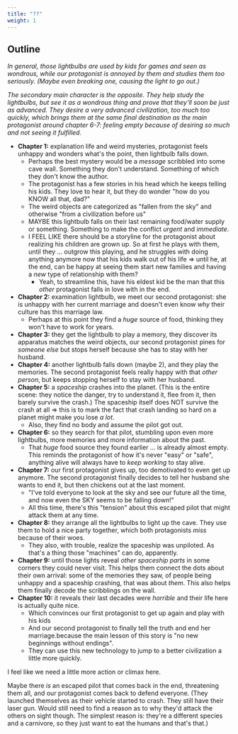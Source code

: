 ```yaml
---
title: "??"
weight: 1
---
```




## Outline

_In general, those lightbulbs are used by kids for games and seen as wondrous, while our protagonist is annoyed by them and studies them too seriously. (Maybe even breaking one, causing the light to go out.)_

_The secondary main character is the opposite. They help study the lightbulbs, but see it as a wondrous thing and prove that they'll soon be just as advanced. They desire a very advanced civilization, too much too quickly, which brings them at the same final destination as the main protagonist around chapter 6-7: feeling empty because of desiring so much and not seeing it fulfilled._

* **Chapter 1:** explanation life and weird mysteries, protagonist feels unhappy and wonders what's the point, then lightbulb falls down.
	* Perhaps the best mystery would be a _message_ scribbled into some cave wall. Something they don't understand. Something of which they don't know the author.
	* The protagonist has a few stories in his head which he keeps telling his kids. They love to hear it, but they do wonder "how do you KNOW all that, dad?"
	* The weird objects are categorized as "fallen from the sky" and otherwise "from a civilization before us"
	* MAYBE this lightbulb falls on their last remaining food/water supply or something. Something to make the conflict _urgent_ and _immediate_.
	* I FEEL LIKE there should be a storyline for the protagonist about realizing his children are grown up. So at first he plays with them, until they ... outgrow this playing, and he struggles with doing anything anymore now that his kids walk out of his life => until he, at the end, can be happy at seeing them start new families and having a _new_ type of relationship with them?
		* Yeah, to streamline this, have his eldest kid be the man that this _other_ protagonist falls in love with in the end.
* **Chapter 2:** examination lightbulb, we meet our second protagonist: she is unhappy with her current marriage and doesn't even know _why_ their culture has this marriage law.
  * Perhaps at this point they find a _huge_ source of food, thinking they won't have to work for years.
* **Chapter 3:** they get the lightbulb to play a memory, they discover its apparatus matches the weird objects, our second protagonist pines for _someone else_ but stops herself because she has to stay with her husband.
* **Chapter 4:** another lightbulb falls down (maybe 2), and they play the memories. The second protagonist feels really happy with that _other person_, but keeps stopping herself to stay with her husband.
* **Chapter 5:** a _spaceship_ crashes into the planet. (This is the entire scene: they notice the danger, try to understand it, flee from it, then barely survive the crash.) The spaceship itself does NOT survive the crash at all => this is to mark the fact that crash landing so hard on a planet might make you lose _a lot_.
	* Also, they find no body and assume the pilot got out.
* **Chapter 6:** so they search for that pilot, stumbling upon even more lightbulbs, more memories and more information about the past.
  * That _huge_ food source they found earlier ... is already almost empty. This reminds the protagonist of how it's never "easy" or "safe", anything alive will always have to _keep working_ to stay alive.
* **Chapter 7:** our first protagonist gives up, too demotivated to even get up anymore. The second protagonist finally decides to tell her husband she wants to end it, but then chickens out at the last moment.
    * "I've told everyone to look at the sky and see our future all the time, and now even the SKY seems to be falling down!"
	* All this time, there's this "tension" about this escaped pilot that might attack them at any time.
* **Chapter 8:** they arrange all the lightbulbs to light up the cave. They use them to hold a nice party together, which both protagonists _miss_ because of their woes. 
	* They also, with trouble, realize the spaceship was unpiloted. As that's a thing those "machines" can do, apparently.
* **Chapter 9:** until those lights reveal _other spaceship parts_ in some corners they could never visit. This helps them connect the dots about their own arrival: some of the memories they saw, of people being unhappy and a spaceship crashing, that was about _them_. This also helps them finally decode the scribblings on the wall.
* **Chapter 10:** it reveals their last decades were _horrible_ and their life here is actually quite nice.
	* Which convinces our first protagonist to get up again and play with his kids
	* And our second protagonist to finally tell the truth and end her marriage.because the main lesson of this story is "no new beginnings without endings".
	* They can use this new technology to jump to a better civilization a little more quickly.

I feel like we need a little more action or climax here. 

Maybe there _is_ an escaped pilot that comes back in the end, threatening them all, and our protagonist comes back to defend everyone. (They launched themselves as their vehicle started to crash. They still have their laser gun. Would still need to find a reason as to why they'd attack the others on sight though. The simplest reason is: they're a different species and a carnivore, so they just want to eat the humans and that's that.)